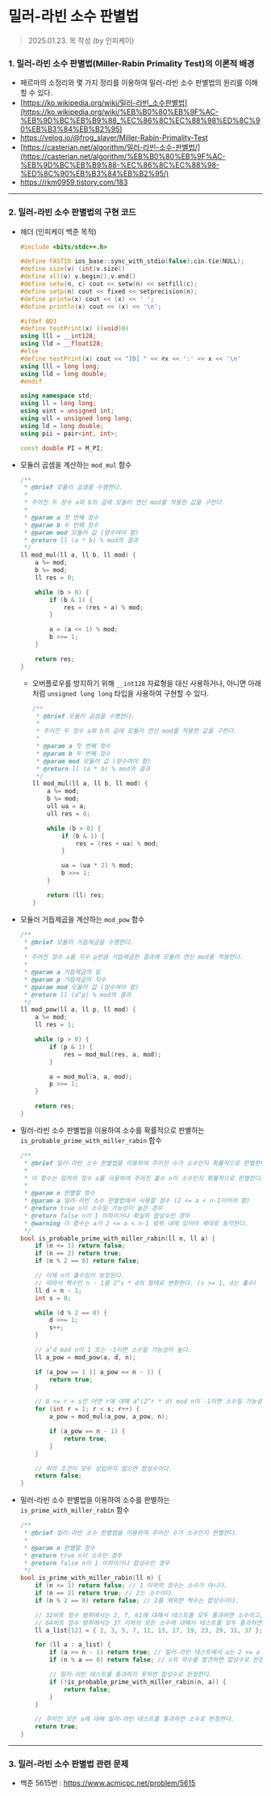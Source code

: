 # 밀러-라빈 소수 판별법

> 2025.01.23. 목 작성 (by 인피케이)

### 1. 밀러-라빈 소수 판별법(Miller-Rabin Primality Test)의 이론적 배경

- 페르마의 소정리와 몇 가지 정리를 이용하여 밀러-라빈 소수 판별법의 원리를 이해할 수 있다.
- [https://ko.wikipedia.org/wiki/밀러-라빈_소수판별법](https://ko.wikipedia.org/wiki/%EB%B0%80%EB%9F%AC-%EB%9D%BC%EB%B9%88_%EC%86%8C%EC%88%98%ED%8C%90%EB%B3%84%EB%B2%95)
- https://velog.io/@frog_slayer/Miller-Rabin-Primality-Test
- [https://casterian.net/algorithm/밀러-라빈-소수-판별법/](https://casterian.net/algorithm/%EB%B0%80%EB%9F%AC-%EB%9D%BC%EB%B9%88-%EC%86%8C%EC%88%98-%ED%8C%90%EB%B3%84%EB%B2%95/)
- https://rkm0959.tistory.com/183

---

### 2. 밀러-라빈 소수 판별법의 구현 코드

- 헤더 (인피케이 백준 목적)
    
    ```cpp
    #include <bits/stdc++.h>
    
    #define FASTIO ios_base::sync_with_stdio(false);cin.tie(NULL);
    #define size(v) (int)v.size()
    #define all(v) v.begin(),v.end()
    #define setw(n, c) cout << setw(n) << setfill(c);
    #define setp(n) cout << fixed << setprecision(n);
    #define printw(x) cout << (x) << ' ';
    #define println(x) cout << (x) << '\n';
    
    #ifdef BOJ
    #define testPrint(x) ((void)0)
    using lll = __int128;
    using lld = __float128;
    #else
    #define testPrint(x) cout << "[D] " << #x << ':' << x << '\n'
    using lll = long long;
    using lld = long double;
    #endif
    
    using namespace std;
    using ll = long long;
    using uint = unsigned int;
    using ull = unsigned long long;
    using ld = long double;
    using pii = pair<int, int>;
    
    const double PI = M_PI;
    ```
    
- 모듈러 곱셈을 계산하는 `mod_mul` 함수
    
    ```cpp
    /**
     * @brief 모듈러 곱셈을 수행한다.
     * 
     * 주어진 두 정수 a와 b의 곱에 모듈러 연산 mod를 적용한 값을 구한다.
     * 
     * @param a 첫 번째 정수
     * @param b 두 번째 정수
     * @param mod 모듈러 값 (양수여야 함)
     * @return ll (a * b) % mod의 결과
     */
    ll mod_mul(ll a, ll b, ll mod) {
        a %= mod;
        b %= mod;
        ll res = 0;
    
        while (b > 0) {
            if (b & 1) {
                res = (res + a) % mod;
            }
    
            a = (a << 1) % mod;
            b >>= 1;
        }
    
        return res;
    }
    ```
    
    - 오버플로우를 방지하기 위해 `__int128` 자료형을 대신 사용하거나, 아니면 아래처럼 `unsigned long long` 타입을 사용하여 구현할 수 있다.
        
        ```cpp
        /**
         * @brief 모듈러 곱셈을 수행한다.
         * 
         * 주어진 두 정수 a와 b의 곱에 모듈러 연산 mod를 적용한 값을 구한다.
         * 
         * @param a 첫 번째 정수
         * @param b 두 번째 정수
         * @param mod 모듈러 값 (양수여야 함)
         * @return ll (a * b) % mod의 결과
         */
        ll mod_mul(ll a, ll b, ll mod) {
            a %= mod;
            b %= mod;
            ull ua = a;
            ull res = 0;
        
            while (b > 0) {
                if (b & 1) {
                    res = (res + ua) % mod;
                }
        
                ua = (ua * 2) % mod;
                b >>= 1;
            }
        
            return (ll) res;
        }
        ```
        
- 모듈러 거듭제곱을 계산하는 `mod_pow` 함수
    
    ```cpp
    /**
     * @brief 모듈러 거듭제곱을 수행한다.
     * 
     * 주어진 정수 a를 지수 p만큼 거듭제곱한 결과에 모듈러 연산 mod를 적용한다.
     * 
     * @param a 거듭제곱의 밑
     * @param p 거듭제곱의 지수
     * @param mod 모듈러 값 (양수여야 함)
     * @return ll (a^p) % mod의 결과
     */
    ll mod_pow(ll a, ll p, ll mod) {
        a %= mod;
        ll res = 1;
    
        while (p > 0) {
            if (p & 1) {
                res = mod_mul(res, a, mod);
            }
    
            a = mod_mul(a, a, mod);
            p >>= 1;
        }
    
        return res;
    }
    ```
    
- 밀러-라빈 소수 판별법을 이용하여 소수를 확률적으로 판별하는 `is_probable_prime_with_miller_rabin` 함수
    
    ```cpp
    /**
     * @brief 밀러-라빈 소수 판별법을 이용하여 주어진 수가 소수인지 확률적으로 판별한다.
     * 
     * 이 함수는 임의의 정수 a를 사용하여 주어진 홀수 n이 소수인지 확률적으로 판별한다.
     * 
     * @param n 판별할 정수
     * @param a 밀러-라빈 소수 판별법에서 사용할 정수 (2 <= a < n-1이어야 함)
     * @return true n이 소수일 가능성이 높은 경우
     * @return false n이 1 이하이거나 확실히 합성수인 경우
     * @warning 이 함수는 a가 2 <= a < n-1 범위 내에 있어야 제대로 동작한다.
     */
    bool is_probable_prime_with_miller_rabin(ll n, ll a) {
        if (n <= 1) return false;
        if (n == 2) return true;
        if (n % 2 == 0) return false;
    
        // 이제 n이 홀수임이 보장된다.
        // 따라서 짝수인 n - 1을 2^s * d의 형태로 변환한다. (s >= 1, d는 홀수)
        ll d = n - 1;
        int s = 0;
    
        while (d % 2 == 0) {
            d >>= 1;
            s++;
        }
    
        // a^d mod n이 1 또는 -1이면 소수일 가능성이 높다.
        ll a_pow = mod_pow(a, d, n);
    
        if (a_pow == 1 || a_pow == n - 1) {
            return true;
        }
    
        // 0 <= r < s인 어떤 r에 대해 a^(2^r * d) mod n이 -1이면 소수일 가능성이 높다.
        for (int r = 1; r < s; r++) {
            a_pow = mod_mul(a_pow, a_pow, n);
    
            if (a_pow == n - 1) {
                return true;
            }
        }
    
        // 위의 조건이 모두 성립하지 않으면 합성수이다.
        return false;
    }
    ```
    
- 밀러-라빈 소수 판별법을 이용하여 소수를 판별하는 `is_prime_with_miller_rabin` 함수
    
    ```cpp
    /**
     * @brief 밀러-라빈 소수 판별법을 이용하여 주어진 수가 소수인지 판별한다.
     * 
     * @param n 판별할 정수
     * @return true n이 소수인 경우
     * @return false n이 1 이하이거나 합성수인 경우
     */
    bool is_prime_with_miller_rabin(ll n) {
        if (n <= 1) return false; // 1 이하의 정수는 소수가 아니다.
        if (n == 2) return true; // 2는 소수이다.
        if (n % 2 == 0) return false; // 2를 제외한 짝수는 합성수이다.
    
        // 32비트 정수 범위에서는 2, 7, 61에 대해서 테스트를 모두 통과하면 소수이고,
        // 64비트 정수 범위에서는 37 이하의 모든 소수에 대해서 테스트를 모두 통과하면 소수이다.
        ll a_list[12] = { 2, 3, 5, 7, 11, 13, 17, 19, 23, 29, 31, 37 };
    
        for (ll a : a_list) {
            if (a >= n - 1) return true; // 밀러-라빈 테스트에서 a는 2 <= a < n-1을 만족해야 한다.
            if (n % a == 0) return false; // n의 약수를 발견하면 합성수로 판정한다.
    
            // 밀러-라빈 테스트를 통과하지 못하면 합성수로 판정한다.
            if (!is_probable_prime_with_miller_rabin(n, a)) {
                return false;
            }
        }
    
        // 주어진 모든 a에 대해 밀러-라빈 테스트를 통과하면 소수로 판정한다.
        return true;
    }
    ```
    

---

### 3. 밀러-라빈 소수 판별법 관련 문제

- 백준 5615번 : https://www.acmicpc.net/problem/5615
